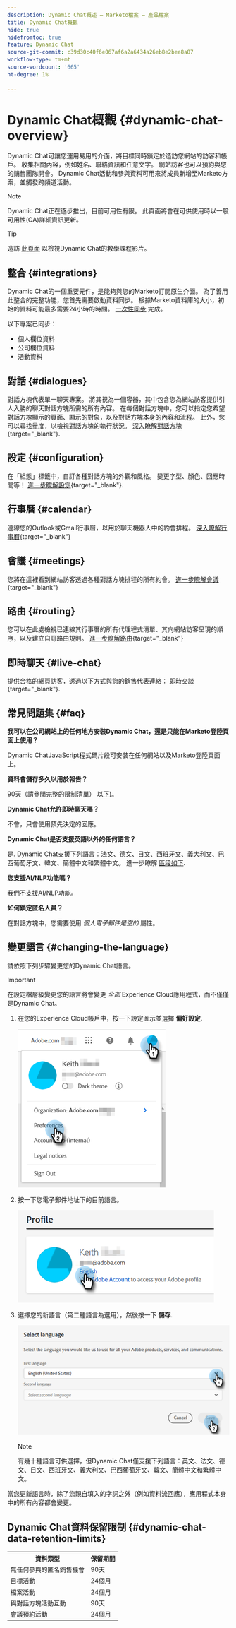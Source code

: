```yaml
---
description: Dynamic Chat概述 — Marketo檔案 — 產品檔案
title: Dynamic Chat概觀
hide: true
hidefromtoc: true
feature: Dynamic Chat
source-git-commit: c39d30c40f6e067af6a2a6434a26eb8e2bee8a87
workflow-type: tm+mt
source-wordcount: '665'
ht-degree: 1%

---
```


# Dynamic Chat概觀 {#dynamic-chat-overview}

Dynamic Chat可讓您運用易用的介面，將目標同時鎖定於造訪您網站的訪客和帳戶。 收集相關內容，例如姓名、聯絡資訊和任意文字。 網站訪客也可以預約與您的銷售團隊開會。 Dynamic Chat活動和參與資料可用來將成員新增至Marketo方案，並觸發跨頻道活動。

>[!NOTE]
>
>Dynamic Chat正在逐步推出，目前可用性有限。 此頁面將會在可供使用時以一般可用性(GA)詳細資訊更新。

>[!TIP]
>
>造訪 [此頁面](https://experienceleague.adobe.com/docs/marketo-learn/tutorials/dynamic-chat/dynamic-chat-overview.html) 以檢視Dynamic Chat的教學課程影片。

## 整合 {#integrations}

Dynamic Chat的一個重要元件，是能夠與您的Marketo訂閱原生介面。 為了善用此整合的完整功能，您首先需要啟動資料同步。 根據Marketo資料庫的大小，初始的資料可能最多需要24小時的時間。 [一次性同步](/help/marketo/product-docs/demand-generation/dynamic-chat/integrations/connect-dynamic-chat-to-marketo.md) 完成。

以下專案已同步：

* 個人欄位資料
* 公司欄位資料
* 活動資料

## 對話 {#dialogues}

對話方塊代表單一聊天專案。 將其視為一個容器，其中包含您為網站訪客提供引人入勝的聊天對話方塊所需的所有內容。 在每個對話方塊中，您可以指定您希望對話方塊顯示的頁面、顯示的對象，以及對話方塊本身的內容和流程。 此外，您可以尋找量度，以檢視對話方塊的執行狀況。 [深入瞭解對話方塊](/help/marketo/product-docs/demand-generation/dynamic-chat/dialogues/dialogue-overview.md){target="_blank"}.

## 設定 {#configuration}

在「組態」標籤中，自訂各種對話方塊的外觀和風格。 變更字型、顏色、回應時間等！ [進一步瞭解設定](/help/marketo/product-docs/demand-generation/dynamic-chat/configuration.md){target="_blank"}.

## 行事曆 {#calendar}

連線您的Outlook或Gmail行事曆，以用於聊天機器人中的約會排程。 [深入瞭解行事曆](/help/marketo/product-docs/demand-generation/dynamic-chat/appointment-scheduling/calendar.md){target="_blank"}

## 會議 {#meetings}

您將在這裡看到網站訪客透過各種對話方塊排程的所有約會。 [進一步瞭解會議](/help/marketo/product-docs/demand-generation/dynamic-chat/appointment-scheduling/meetings.md){target="_blank"}

## 路由 {#routing}

您可以在此處檢視已連線其行事曆的所有代理程式清單、其向網站訪客呈現的順序，以及建立自訂路由規則。 [進一步瞭解路由](/help/marketo/product-docs/demand-generation/dynamic-chat/appointment-scheduling/routing.md){target="_blank"}

## 即時聊天 {#live-chat}

提供合格的網頁訪客，透過以下方式與您的銷售代表連絡： [即時交談](/help/marketo/product-docs/demand-generation/dynamic-chat-two/live-chat/agent-inbox.md){target="_blank"}.

## 常見問題集 {#faq}

**我可以在公司網站上的任何地方安裝Dynamic Chat，還是只能在Marketo登陸頁面上使用？**

Dynamic ChatJavaScript程式碼片段可安裝在任何網站以及Marketo登陸頁面上。

**資料會儲存多久以用於報告？**

90天（請參閱完整的限制清單） [以下](#limits-in-dynamic-chat))。

**Dynamic Chat允許即時聊天嗎？**

不會，只會使用預先決定的回應。

**Dynamic Chat是否支援英語以外的任何語言？**

是. Dynamic Chat支援下列語言：法文、德文、日文、西班牙文、義大利文、巴西葡萄牙文、韓文、簡體中文和繁體中文。 進一步瞭解 [區段如下](#changing-the-language).

**您支援AI/NLP功能嗎？**

我們不支援AI/NLP功能。

**如何鎖定匿名人員？**

在對話方塊中，您需要使用 _個人電子郵件是空的_ 屬性。

## 變更語言 {#changing-the-language}

請依照下列步驟變更您的Dynamic Chat語言。

>[!IMPORTANT]
>
>在設定檔層級變更您的語言將會變更 _全部_ Experience Cloud應用程式，而不僅僅是Dynamic Chat。

1. 在您的Experience Cloud帳戶中，按一下設定圖示並選擇 **偏好設定**.

   ![](assets/dynamic-chat-overview-1.png)

1. 按一下您電子郵件地址下的目前語言。

   ![](assets/dynamic-chat-overview-2.png)

1. 選擇您的新語言（第二種語言為選用），然後按一下 **儲存**.

   ![](assets/dynamic-chat-overview-3.png)

   >[!NOTE]
   >
   >有幾十種語言可供選擇，但Dynamic Chat僅支援下列語言：英文、法文、德文、日文、西班牙文、義大利文、巴西葡萄牙文、韓文、簡體中文和繁體中文。

當您更新語言時，除了您親自填入的字詞之外（例如資料流回應），應用程式本身中的所有內容都會變更。

## Dynamic Chat資料保留限制 {#dynamic-chat-data-retention-limits}

<table>
  <th>資料類型</th>
  <th>保留期間</th>
 <tr>
  <td>無任何參與的匿名銷售機會</td>
  <td>90天</td>
 </tr>
 <tr>
  <td>目標活動</td>
  <td>24個月</td>
 </tr>
 <tr>
  <td>檔案活動</td>
  <td>24個月</td>
 </tr>
 <tr>
  <td>與對話方塊活動互動</td>
  <td>90天</td>
 </tr>
 <tr>
  <td>會議預約活動</td>
  <td>24個月</td>
 </tr>
</table>
